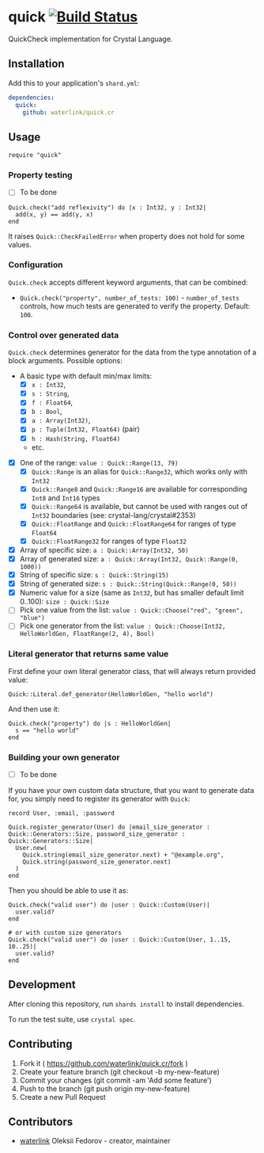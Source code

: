 # quick [![Build Status](https://travis-ci.org/waterlink/quick.cr.svg?branch=master)](https://travis-ci.org/waterlink/quick.cr)

QuickCheck implementation for Crystal Language.

## Installation

Add this to your application's `shard.yml`:

```yaml
dependencies:
  quick:
    github: waterlink/quick.cr
```

## Usage

```crystal
require "quick"
```

### Property testing

- [ ] To be done

```crystal
Quick.check("add reflexivity") do |x : Int32, y : Int32|
  add(x, y) == add(y, x)
end
```

It raises `Quick::CheckFailedError` when property does not hold for some
values.

### Configuration

`Quick.check` accepts different keyword arguments, that can be combined:

- `Quick.check("property", number_of_tests: 100)` - `number_of_tests` controls,
  how much tests are generated to verify the property. Default: `100`.

### Control over generated data

`Quick.check` determines generator for the data from the type annotation of a
block arguments. Possible options:

- A basic type with default min/max limits:
  - [x] `x : Int32`,
  - [x] `s : String`,
  - [x] `f : Float64`,
  - [x] `b : Bool`,
  - [x] `a : Array(Int32)`,
  - [x] `p : Tuple(Int32, Float64)` (pair)
  - [x] `h : Hash(String, Float64)`
  - etc.
- [x] One of the range: `value : Quick::Range(13, 79)`
  - [x] `Quick::Range` is an alias for `Quick::Range32`, which works only with `Int32`
  - [x] `Quick::Range8` and `Quick::Range16` are available for corresponding `Int8` and `Int16` types
  - [x] `Quick::Range64` is available, but cannot be used with ranges out of `Int32` boundaries (see: crystal-lang/crystal#2353)
  - [x] `Quick::FloatRange` and `Quick::FloatRange64` for ranges of type `Float64`
  - [x] `Quick::FloatRange32` for ranges of type `Float32`
- [x] Array of specific size: `a : Quick::Array(Int32, 50)`
- [x] Array of generated size: `a : Quick::Array(Int32, Quick::Range(0, 1000))`
- [x] String of specific size: `s : Quick::String(15)`
- [x] String of generated size: `s : Quick::String(Quick::Range(0, 50))`
- [x] Numeric value for a size (same as `Int32`, but has smaller default limit 0..100): `size : Quick::Size`
- [ ] Pick one value from the list: `value : Quick::Choose("red", "green", "blue")`
- [ ] Pick one generator from the list: `value : Quick::Choose(Int32, HelloWorldGen, FloatRange(2, 4), Bool)`

### Literal generator that returns same value

First define your own literal generator class, that will always return provided value:

```crystal
Quick::Literal.def_generator(HelloWorldGen, "hello world")
```

And then use it:

```crystal
Quick.check("property") do |s : HelloWorldGen|
  s == "hello world"
end
```

### Building your own generator

- [ ] To be done

If you have your own custom data structure, that you want to generate data for,
you simply need to register its generator with `Quick`:

```crystal
record User, :email, :password

Quick.register_generator(User) do |email_size_generator : Quick::Generators::Size, password_size_generator : Quick::Generators::Size|
  User.new(
    Quick.string(email_size_generator.next) + "@example.org",
    Quick.string(password_size_generator.next)
  )
end
```

Then you should be able to use it as:

```crystal
Quick.check("valid user") do |user : Quick::Custom(User)|
  user.valid?
end

# or with custom size generators
Quick.check("valid user") do |user : Quick::Custom(User, 1..15, 10..25)|
  user.valid?
end
```

## Development

After cloning this repository, run `shards install` to install dependencies.

To run the test suite, use `crystal spec`.

## Contributing

1. Fork it ( https://github.com/waterlink/quick.cr/fork )
2. Create your feature branch (git checkout -b my-new-feature)
3. Commit your changes (git commit -am 'Add some feature')
4. Push to the branch (git push origin my-new-feature)
5. Create a new Pull Request

## Contributors

- [waterlink](https://github.com/waterlink) Oleksii Fedorov - creator,
  maintainer
